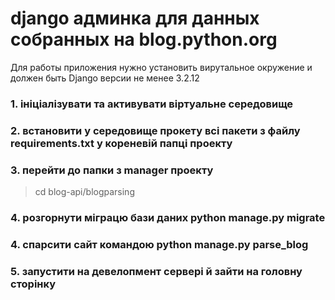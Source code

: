 # django админка для данных собранных на blog.python.org

Для работы приложения нужно установить вирутальное окружение и должен быть Django версии не менее 3.2.12

### 1. ініціалізувати та активувати віртуальне середовище

### 2. встановити у середовище прокету всі пакети з файлу requirements.txt у кореневій папці проекту
### 3. перейти до папки з manager проекту 
> cd blog-api/blogparsing
### 4. розгорнути міграцю бази даних python manage.py migrate 
### 4. спарсити сайт командою python manage.py parse_blog
### 5. запустити на девелопмент сервері й зайти на головну сторінку
